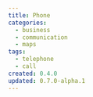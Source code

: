 ```yaml
---
title: Phone
categories:
  - business
  - communication
  - maps
tags:
  - telephone
  - call
created: 0.4.0
updated: 0.7.0-alpha.1
---
```

